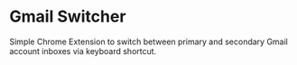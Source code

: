 # Gmail Switcher

Simple Chrome Extension to switch between primary and secondary Gmail account inboxes via keyboard shortcut.
